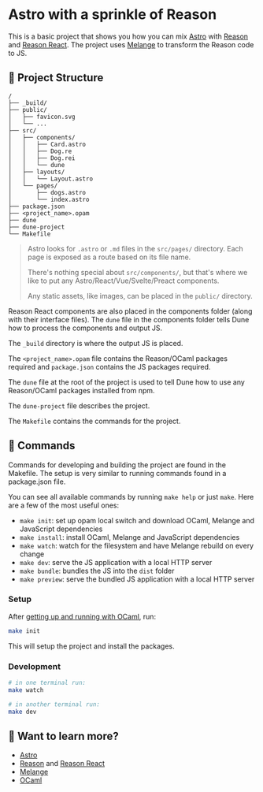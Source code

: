 # Astro with a sprinkle of Reason

This is a basic project that shows you how you can mix [Astro](https://docs.astro.build) with [Reason](https://reasonml.github.io/en) and [Reason React](https://reasonml.github.io/reason-react/en). The project uses [Melange](https://melange.re/v1.0.0/) to transform the Reason code to JS.

## 🚀 Project Structure

```
/
├── _build/
├── public/
│   ├── favicon.svg
│   └── ...
├── src/
│   ├── components/
│   │   ├── Card.astro
│   │   ├── Dog.re
│   │   ├── Dog.rei
│   │   └── dune
│   ├── layouts/
│   │   └── Layout.astro
│   └── pages/
│       ├── dogs.astro
│       └── index.astro
├── package.json
├── <project_name>.opam
├── dune
├── dune-project
└── Makefile
```

> Astro looks for `.astro` or `.md` files in the `src/pages/` directory. Each page is exposed as a route based on its file name.
>
> There's nothing special about `src/components/`, but that's where we like to put any Astro/React/Vue/Svelte/Preact components.
>
> Any static assets, like images, can be placed in the `public/` directory.

Reason React components are also placed in the components folder (along with their interface files). The `dune` file in the components folder tells Dune how to process the components and output JS.

The `_build` directory is where the output JS is placed.

The `<project_name>.opam` file contains the Reason/OCaml packages required and `package.json` contains the JS packages required.

The `dune` file at the root of the project is used to tell Dune how to use any Reason/OCaml packages installed from npm.

The `dune-project` file describes the project.

The `Makefile` contains the commands for the project.

## 🧞 Commands

Commands for developing and building the project are found in the Makefile. The setup is very similar to running commands found in a package.json file.

You can see all available commands by running `make help` or just `make`. Here
are a few of the most useful ones:

- `make init`: set up opam local switch and download OCaml, Melange and
  JavaScript dependencies
- `make install`: install OCaml, Melange and JavaScript dependencies
- `make watch`: watch for the filesystem and have Melange rebuild on every
  change
- `make dev`: serve the JS application with a local HTTP server
- `make bundle`: bundles the JS into the `dist` folder
- `make preview`: serve the bundled JS application with a local HTTP server

### Setup

After [getting up and running with OCaml](https://ocaml.org/docs/up-and-running), run:

```sh
make init
```

This will setup the project and install the packages.

### Development

```sh
# in one terminal run:
make watch

# in another terminal run:
make dev
```

## 👀 Want to learn more?

- [Astro](https://docs.astro.build)
- [Reason](https://reasonml.github.io/en) and [Reason React](https://reasonml.github.io/reason-react/en)
- [Melange](https://melange.re/v1.0.0/)
- [OCaml](https://ocaml.org)
